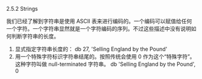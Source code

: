 2.5.2 Strings

我们已经了解到字符串是使用 ASCII 表来进行编码的。一个编码可以赋值给任何一个字符。一个字符串显然就是一个字符编码的序列。不过这些描述中没有说明如何判断字符串的长度。

1. 显式指定字符串长度的：
   db 27, 'Selling England by the Pound'
2. 用一个特殊字符标识字符串结尾的。按照传统会使用 0 作为这个“特殊字符”。这种字符叫做 null-terminated 字符串。
   db 'Selling England by the Pound', 0



